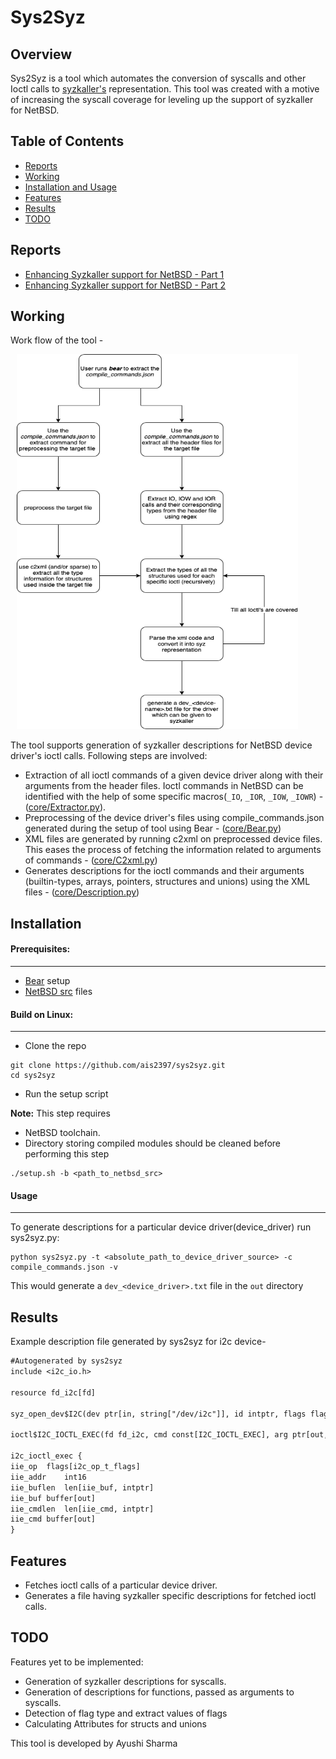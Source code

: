# Sys2Syz

## Overview

Sys2Syz is a tool which automates the conversion of syscalls and other Ioctl calls to [syzkaller's](https://github.com/google/syzkaller) representation. This tool was created with a motive of increasing the syscall coverage for leveling up the support of syzkaller for NetBSD.

## Table of Contents 

- [Reports](#reports)
- [Working](#working)
- [Installation and Usage](#installation)
- [Features](#features)
- [Results](#results)
- [TODO](#todo)


## Reports

- [Enhancing Syzkaller support for NetBSD - Part 1](https://blog.netbsd.org/tnf/entry/gsoc_reports_enhancing_syzkaller_support)
- [Enhancing Syzkaller support for NetBSD - Part 2](https://blog.netbsd.org/tnf/entry/gsoc_reports_enhancing_syzkaller_support1)

## Working
Work flow of the tool -

<img src="sys2syz.png"
     alt="Sys2syz design"
     class="center"
     width="450" height="600"
     style="margin-left: 10px;
  margin-right: 10px;" />
     
The tool supports generation of syzkaller descriptions for NetBSD device driver's ioctl calls. Following steps are involved:

- Extraction of all ioctl commands of a given device driver along with their arguments from the header files. Ioctl commands in NetBSD can be identified with the help of some specific macros(`_IO`, `_IOR`, `_IOW`, `_IOWR`) - ([core/Extractor.py](https://github.com/ais2397/sys2syz/blob/gsoc-2020/core/Extractor.py)).
- Preprocessing of the device driver's files using compile_commands.json generated during the setup of tool using Bear - ([core/Bear.py](https://github.com/ais2397/sys2syz/blob/gsoc-2020/core/Bear.py))
- XML files are generated by running c2xml on preprocessed device files. This eases the process of fetching the information related to arguments of commands - ([core/C2xml.py](https://github.com/ais2397/sys2syz/blob/gsoc-2020/core/C2xml.py))
- Generates descriptions for the ioctl commands and their arguments (builtin-types, arrays, pointers, structures and unions) using the XML files - ([core/Description.py](https://github.com/ais2397/sys2syz/blob/gsoc-2020/core/Description.py))

## Installation
#### Prerequisites:
---
- [Bear](https://github.com/rizsotto/Bear) setup
- [NetBSD src](https://github.com/NetBSD/src) files

#### Build on Linux:
---
- Clone the repo
 ```shell
 git clone https://github.com/ais2397/sys2syz.git
 cd sys2syz
 ```
- Run the setup script

**Note:** This step requires
- NetBSD toolchain. 
- Directory storing compiled modules should be cleaned before performing this step
 ```shell
 ./setup.sh -b <path_to_netbsd_src>
 ```
 
 #### Usage
 ---
 To generate descriptions for a particular device driver(device_driver) run sys2syz.py:
```shell
python sys2syz.py -t <absolute_path_to_device_driver_source> -c compile_commands.json -v
```
This would generate a ```dev_<device_driver>.txt``` file in the ```out``` directory

## Results

Example description file generated by sys2syz for i2c device- 
```txt
#Autogenerated by sys2syz
include <i2c_io.h>

resource fd_i2c[fd]

syz_open_dev$I2C(dev ptr[in, string["/dev/i2c"]], id intptr, flags flags[open_flags]) fd_i2c

ioctl$I2C_IOCTL_EXEC(fd fd_i2c, cmd const[I2C_IOCTL_EXEC], arg ptr[out, i2c_ioctl_exec])

i2c_ioctl_exec {
iie_op	flags[i2c_op_t_flags]
iie_addr	int16
iie_buflen	len[iie_buf, intptr]
iie_buf	buffer[out]
iie_cmdlen	len[iie_cmd, intptr]
iie_cmd	buffer[out]
}
```

## Features

- Fetches ioctl calls of a particular device driver.
- Generates a file having syzkaller specific descriptions for fetched ioctl calls.

## TODO

Features yet to be implemented:
- Generation of syzkaller descriptions for syscalls.
- Generation of descriptions for functions, passed as arguments to syscalls.
- Detection of flag type and extract values of flags
- Calculating Attributes for structs and unions

This tool is developed by Ayushi Sharma
